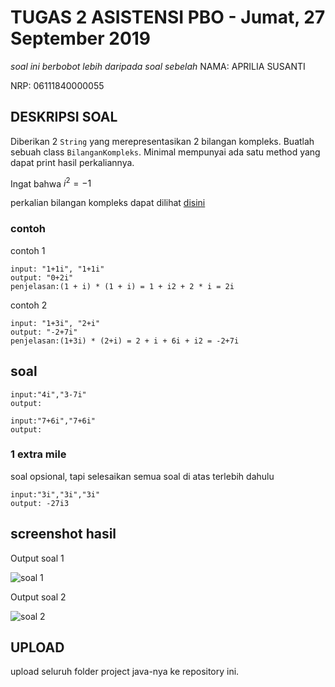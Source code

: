 # TUGAS 2 ASISTENSI PBO - Jumat, 27 September 2019
*soal ini berbobot lebih daripada soal sebelah*
NAMA: APRILIA SUSANTI

NRP: 06111840000055


## DESKRIPSI SOAL
Diberikan 2 `String` yang merepresentasikan 2 bilangan kompleks.
Buatlah sebuah class `BilanganKompleks`. Minimal mempunyai ada satu method yang dapat print hasil perkaliannya.

Ingat bahwa $i^2=-1$

perkalian bilangan kompleks dapat dilihat [disini](https://www.khanacademy.org/math/algebra2/x2ec2f6f830c9fb89:complex/x2ec2f6f830c9fb89:complex-mul/a/multiplying-complex-numbers)

### contoh
contoh 1
```
input: "1+1i", "1+1i"
output: "0+2i"
penjelasan:(1 + i) * (1 + i) = 1 + i2 + 2 * i = 2i
```

contoh 2
```
input: "1+3i", "2+i"
output: "-2+7i"
penjelasan:(1+3i) * (2+i) = 2 + i + 6i + i2 = -2+7i
```

## soal
```
input:"4i","3-7i"
output:
```
```
input:"7+6i","7+6i"
output:
```

### 1 extra mile
soal opsional, tapi selesaikan semua soal di atas terlebih dahulu
```
input:"3i","3i","3i"
output: -27i3
```

## screenshot hasil
Output soal 1

![soal 1](https://user-images.githubusercontent.com/55954995/66017959-406e1a00-e507-11e9-8157-4ba427b876b6.JPG)

Output soal 2

![soal 2](https://user-images.githubusercontent.com/55954995/66017960-406e1a00-e507-11e9-81bc-d5c4e0c08be4.JPG)

## UPLOAD
upload seluruh folder project java-nya ke repository ini.
